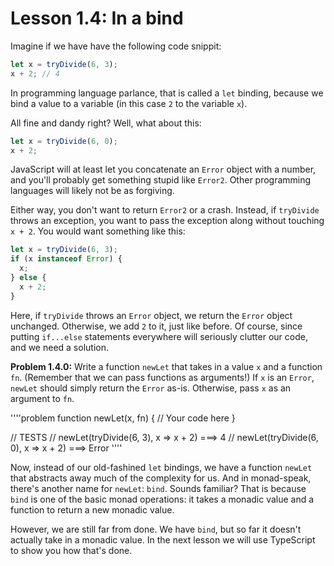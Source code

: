 # Lesson 1.4: In a bind

Imagine if we have have the following code snippit:

```javascript
let x = tryDivide(6, 3);
x + 2; // 4
```

In programming language parlance, that is called a `let` binding, because we bind a value to a variable (in this case `2` to the variable `x`).

All fine and dandy right? Well, what about this:

```javascript
let x = tryDivide(6, 0);
x + 2;
```

JavaScript will at least let you concatenate an `Error` object with a number, and you'll probably get something stupid like `Error2`. Other programming languages will likely not be as forgiving.

Either way, you don't want to return `Error2` or a crash. Instead, if `tryDivide` throws an exception, you want to pass the exception along without touching `x + 2`. You would want something like this:

```javascript
let x = tryDivide(6, 3);
if (x instanceof Error) {
  x;
} else {
  x + 2;
}
```

Here, if `tryDivide` throws an `Error` object, we return the `Error` object unchanged. Otherwise, we add `2` to it, just like before. Of course, since putting `if...else` statements everywhere will seriously clutter our code, and we need a solution.

**Problem 1.4.0:** Write a function `newLet` that takes in a value `x` and a function `fn`. (Remember that we can pass functions as arguments!) If `x` is an `Error`, `newLet` should simply return the `Error` as-is. Otherwise, pass `x` as an argument to `fn`.

''''problem
function newLet(x, fn) {
  // Your code here
}

// TESTS
// newLet(tryDivide(6, 3), x => x + 2) ===> 4
// newLet(tryDivide(6, 0), x => x + 2) ===> Error
''''

Now, instead of our old-fashined `let` bindings, we have a function `newLet` that abstracts away much of the complexity for us. And in monad-speak, there's another name for `newLet`: `bind`. Sounds familiar? That is because `bind` is one of the basic monad operations: it takes a monadic value and a function to return a new monadic value.

However, we are still far from done. We have `bind`, but so far it doesn't actually take in a monadic value. In the next lesson we will use TypeScript to show you how that's done.
